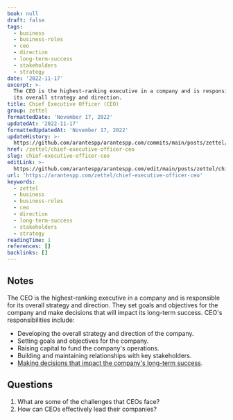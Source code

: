 ```yaml
---
book: null
draft: false
tags:
  - business
  - business-roles
  - ceo
  - direction
  - long-term-success
  - stakeholders
  - strategy
date: '2022-11-17'
excerpt: >-
  The CEO is the highest-ranking executive in a company and is responsible for
  its overall strategy and direction.
title: Chief Executive Officer (CEO)
group: zettel
formattedDate: 'November 17, 2022'
updatedAt: '2022-11-17'
formattedUpdatedAt: 'November 17, 2022'
updateHistory: >-
  https://github.com/arantespp/arantespp.com/commits/main/posts/zettel/chief-executive-officer-ceo.md
href: /zettel/chief-executive-officer-ceo
slug: chief-executive-officer-ceo
editLink: >-
  https://github.com/arantespp/arantespp.com/edit/main/posts/zettel/chief-executive-officer-ceo.md
url: 'https://arantespp.com/zettel/chief-executive-officer-ceo'
keywords:
  - zettel
  - business
  - business-roles
  - ceo
  - direction
  - long-term-success
  - stakeholders
  - strategy
readingTime: 1
references: []
backlinks: []
---
```


## Notes

The CEO is the highest-ranking executive in a company and is responsible for its overall strategy and direction. They set goals and objectives for the company and make decisions that will impact its long-term success. CEO's responsibilities include:

- Developing the overall strategy and direction of the company.
- Setting goals and objectives for the company.
- Raising capital to fund the company's operations.
- Building and maintaining relationships with key stakeholders.
- [Making decisions that impact the company's long-term success](/zettel/strategic-decisions-that-impact-the-company-s-long-term-success).

## Questions

1. What are some of the challenges that CEOs face?
1. How can CEOs effectively lead their companies?
